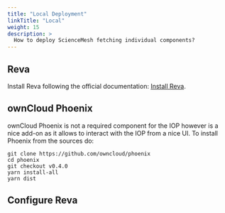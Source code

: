 ```yaml
---
title: "Local Deployment"
linkTitle: "Local"
weight: 15
description: >
  How to deploy ScienceMesh fetching individual components?
---
```


## Reva
Install Reva following the official documentation: [Install Reva](https://reva.link/docs/getting-started/install-reva/).

## ownCloud Phoenix
ownCloud Phoenix is not a required component for the IOP however is a nice add-on as it allows to interact with the IOP from a nice UI.
To install Phoenix from the sources do:

```
git clone https://github.com/owncloud/phoenix
cd phoenix
git checkout v0.4.0
yarn install-all
yarn dist
```

## Configure Reva



